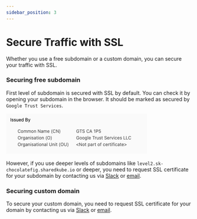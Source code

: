 ```yaml
---
sidebar_position: 3
---
```


# Secure Traffic with SSL

Whether you use a free subdomain or a custom domain, you can secure your traffic with SSL.

### Securing free subdomain

First level of subdomain is secured with SSL by default. You can check it by opening your
subdomain in the browser. It should be marked as secured by `Google Trust Services`.

![Secured subdomain](./img/secured_subdomain.png)

However, if you use deeper levels of subdomains like `level2.sk-chocolatefig.sharedkube.io`
or deeper, you need to request SSL certificate for your subdomain by contacting us via
[Slack](https://join.slack.com/t/sharedkube-community/shared_invite/zt-1ocap8cg6-boDX9eEPSQBQ0S6zllzcGA)
or [email](mailto:support@sharedkube.io).

### Securing custom domain

To secure your custom domain, you need to request SSL certificate for your domain by contacting
us via [Slack](https://join.slack.com/t/sharedkube-community/shared_invite/zt-1ocap8cg6-boDX9eEPSQBQ0S6zllzcGA)
or [email](mailto:support@sharedkube.io).
